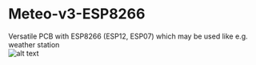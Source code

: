 # Meteo-v3-ESP8266
Versatile PCB with ESP8266 (ESP12, ESP07) which may be used like e.g. weather station<br>
![alt text](https://github.com/petus/Meteo-v3-ESP8266/blob/master/Meteo-v3-chiptron_1200x780px.JPG)
